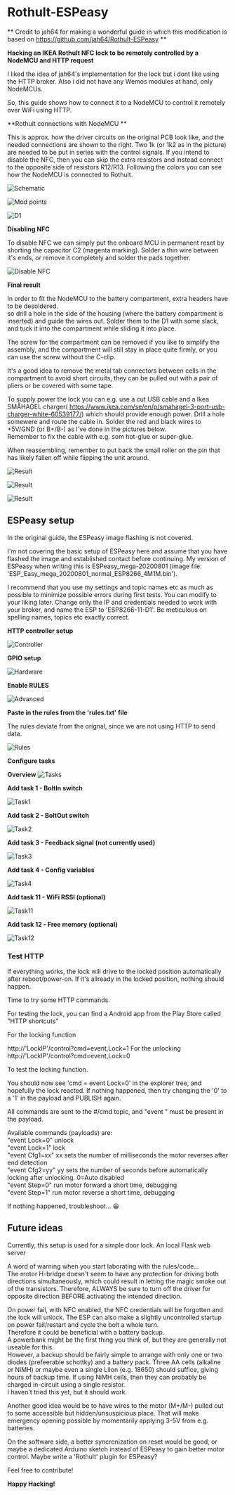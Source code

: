 # Rothult-ESPeasy

** Credit to jah64 for making a wonderful guide in which this modification is based on https://github.com/jah64/Rothult-ESPeasy **

**Hacking an IKEA Rothult NFC lock to be remotely controlled by a NodeMCU and HTTP request**

I liked the idea of jah64's implementation for the lock but i dont like using the HTTP broker. Also i did not have any Wemos modules at hand, only NodeMCUs. 

So, this guide shows how to connect it to a NodeMCU to control it remotely over WiFi using HTTP.



**Rothult connections with NodeMCU **

This is approx. how the driver circuits on the original PCB look like, and the needed connections are shown to the right. Two 1k (or 1k2 as in the picture) are needed to be put in series with the control signals. If you intend to disable the NFC, then you can skip the extra resistors and instead connect to the opposite side of resistors R12/R13.
Following the colors you can see how the NodeMCU is connected to Rothult.

![Schematic](images/Rothult_mod_schematic.jpg)

![Mod points](images/Rothult_mod_points.jpg)

![D1](images/D1_pinout.jpg)

**Disabling NFC**

To disable NFC we can simply put the onboard MCU in permanent reset by shorting the capacitor C2 (magenta marking). 
Solder a thin wire between it's ends, or remove it completely and solder the pads together.

![Disable NFC](images/Disable_NFC.jpg)

**Final result**

In order to fit the NodeMCU to the battery compartment, extra headers have to be desoldered.  
so drill a hole in the side of the housing (where the battery compartment is inserted) and guide the wires out. Solder them to the D1 with 
some slack, and tuck it into the compartment while sliding it into place.

The screw for the compartment can be removed if you like to simplify the assembly, and the compartment will still stay in place quite firmly, or you can use the screw without the C-clip.

It's a good idea to remove the metal tab connectors between cells in the compartment to avoid short circuits, they can be pulled out with a pair of pliers or be covered with some tape.

To supply power the lock you can e.g. use a cut USB cable and a Ikea SMÅHAGEL charger( https://www.ikea.com/se/en/p/smahagel-3-port-usb-charger-white-60539177/) which should provide enough power. Drill a hole somewere and route the cable in. 
Solder the red and black wires to +5V/GND (or B+/B-) as I've done in the pictures below.  
Remember to fix the cable with e.g. som hot-glue or super-glue.

When reassembling, remember to put back the small roller on the pin that has likely fallen off while flipping the unit around.

![Result](images/Result_1.jpg)

![Result](images/Result_2.jpg)

![Result](images/Result_3.jpg)

## ESPeasy setup

In the original guide, the ESPeasy image flashing is not covered. 

I'm not covering the basic setup of ESPeasy here and assume that you have flashed the image and established contact before continuing.
My version of ESPeasy when writing this is ESPeasy_mega-20200801 (image file: 'ESP_Easy_mega_20200801_normal_ESP8266_4M1M.bin').


I recommend that you use my settings and topic names etc as much as possible to minimize possible errors during first tests. You can modify to your liking later.
Change only the IP and credentials needed to work with your broker, and name the ESP to 'ESP8266-11-D1'. Be meticulous on spelling names, topics etc exactly correct.

**HTTP controller setup**

![Controller](images/ESPeasy_Controller.jpg)

**GPIO setup**

![Hardware](images/ESPeasy_HW_config.jpg)

**Enable RULES**

![Advanced](images/ESPeasy_Tools_Advanced.jpg)

**Paste in the rules from the 'rules.txt' file**

The rules deviate from the orignal, since we are not using HTTP to send data.

![Rules](images/ESPeasy_Rules.jpg)

**Configure tasks**

**Overview**
![Tasks](images/ESPeasy_Devices.jpg)

**Add task 1 - BoltIn switch**

![Task1](images/ESPeasy_Devices1.jpg)

**Add task 2 - BoltOut switch**

![Task2](images/ESPeasy_Devices2.jpg)

**Add task 3 - Feedback signal (not currently used)**

![Task3](images/ESPeasy_Devices3.jpg)

**Add task 4 - Config variables**

![Task4](images/ESPeasy_Devices4.jpg)

**Add task 11 - WiFi RSSI (optional)**

![Task11](images/ESPeasy_Devices11.jpg)

**Add task 12 - Free memory (optional)**

![Task12](images/ESPeasy_Devices12.jpg)

### Test HTTP

If everything works, the lock will drive to the locked position automatically after reboot/power-on. If it's allready in the locked position, nothing should happen.

Time to try some HTTP commands.


For testing the lock, you can find a Android app from the Play Store called "HTTP shortcuts"

For the locking function

http://'LockIP'/control?cmd=event,Lock=1
For the unlocking
http://'LockIP'/control?cmd=event,Lock=0

To test the locking function. 

You should now see 'cmd = event Lock=0' in the explorer tree, and hopefully the lock reacted. If nothing happened, then try changing the '0' to a '1' in the payload and PUBLISH again.

All commands are sent to the #/cmd topic, and "event " must be present in the payload.

Available commands (payloads) are:  
"event Lock=0"   unlock  
"event Lock=1"   lock  
"event Cfg1=xx"  xx sets the number of milliseconds the motor reverses after end detection  
"event Cfg2=yy"  yy sets the number of seconds before automatically locking after unlocking. 0=Auto disabled  
"event Step=0"   run motor forward a short time, debugging  
"event Step=1"   run motor reverse a short time, debugging  


If nothing happened, troubleshoot... 😀


## Future ideas


Currently, this setup is used for a simple door lock. An local Flask web server 

A word of warning when you start laborating with the rules/code...   
The motor H-bridge doesn't seem to have any protection for driving both directions simultaneously, which could result in letting the magic smoke out of the transistors.
Therefore, ALWAYS be sure to turn off the driver for opposite direction BEFORE activating the intended direction.

On power fail, with NFC enabled, the NFC credentials will be forgotten and the lock will unlock. 
The ESP can also make a slightly uncontrolled startup on power fail/restart and cycle the bolt a whole turn.  
Therefore it could be beneficial with a battery backup.  
A powerbank might be the first thing you think of, but they are generally not useable for this.  
However, a backup should be fairly simple to arrange with only one or two diodes (prefeerable schottky) and a battery pack. 
Three AA cells (alkaline or NiMH) or maybe even a single LiIon (e.g. 18650) should suffice, giving hours of backup time. 
If using NiMH cells, then they can probably be charged in-circuit using a single resistor.  
I haven't tried this yet, but it should work.

Another good idea would be to have wires to the motor (M+/M-) pulled out to some accessible but hidden/unsuspicious place. 
That will make emergency opening possible by momentarily applying 3-5V from e.g. batteries.

On the software side, a better syncronization on reset would be good, or maybe a dedicated Arduino sketch instead of ESPeasy to gain better motor control. 
Maybe write a 'Rothult' plugin for ESPeasy?


Feel free to contribute!


**Happy Hacking!**

